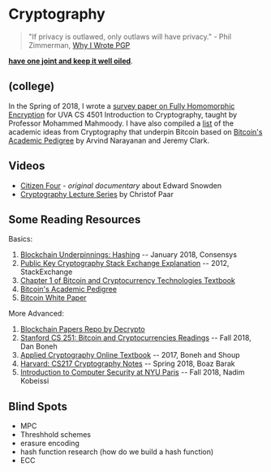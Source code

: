 # Cryptography
> "If privacy is outlawed, only outlaws will have privacy." - Phil Zimmerman, [Why I Wrote PGP](https://www.philzimmermann.com/EN/essays/WhyIWrotePGP.html)

**[have one joint and keep it well oiled](https://www.imperialviolet.org/2016/05/16/agility.html)**. 

## (college)

In the Spring of 2018, I wrote a [survey paper on Fully Homomorphic Encryption](./ModernFHE.pdf) for UVA CS 4501 Introduction to Cryptography, taught by Professor Mohammed Mahmoody. I have also compiled a [list](./Bitcoin.md) of the academic ideas from Cryptography that underpin Bitcoin based on [Bitcoin's Academic Pedigree](https://queue.acm.org/detail.cfm?id=3136559) by Arvind Narayanan and Jeremy Clark.

## Videos

* [Citizen Four](https://citizenfourfilm.com/) - *original documentary* about Edward Snowden
* [Cryptography Lecture Series](https://www.youtube.com/channel/UC1usFRN4LCMcfIV7UjHNuQg) by Christof Paar

## Some Reading Resources

Basics:
1. [Blockchain Underpinnings: Hashing](https://medium.com/@ConsenSys/blockchain-underpinnings-hashing-7f4746cbd66b) -- January 2018, Consensys
2. [Public Key Cryptography Stack Exchange Explanation](https://security.stackexchange.com/questions/25741/how-can-i-explain-the-concept-of-public-and-private-keys-without-technical-jargo) -- 2012, StackExchange
3. [Chapter 1 of Bitcoin and Cryptocurrency Technologies Textbook](http://bitcoinbook.cs.princeton.edu/)
4. [Bitcoin's Academic Pedigree](https://queue.acm.org/detail.cfm?id=3136559)
5. [Bitcoin White Paper](https://bitcoin.org/bitcoin.pdf)

More Advanced:
1. [Blockchain Papers Repo by Decrypto](https://github.com/decrypto-org/blockchain-papers)
2. [Stanford CS 251: Bitcoin and Cryptocurrencies Readings](https://crypto.stanford.edu/cs251/syllabus.html) -- Fall 2018, Dan Boneh
3. [Applied Cryptography Online Textbook](http://toc.cryptobook.us/) -- 2017, Boneh and Shoup
4. [Harvard: CS217 Cryptography Notes](https://intensecrypto.org/public/) -- Spring 2018, Boaz Barak
5. [Introduction to Computer Security at NYU Paris](https://sites.google.com/nyu.edu/paris-csci-ua9480/resources/slides) -- Fall 2018, Nadim Kobeissi


## Blind Spots

* MPC
* Threshhold schemes
* erasure encoding
* hash function research (how do we build a hash function)
* ECC